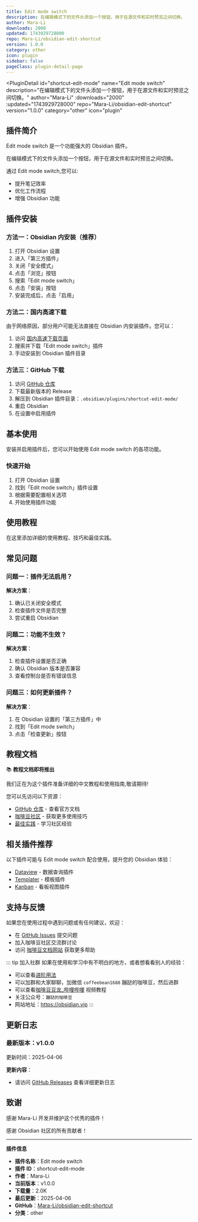 ```yaml
---
title: Edit mode switch
description: 在编辑模式下的文件头添加一个按钮，用于在源文件和实时预览之间切换。
author: Mara-Li
downloads: 2000
updated: 1743929728000
repo: Mara-Li/obsidian-edit-shortcut
version: 1.0.0
category: other
icon: plugin
sidebar: false
pageClass: plugin-detail-page
---
```


<PluginDetail
  id="shortcut-edit-mode"
  name="Edit mode switch"
  description="在编辑模式下的文件头添加一个按钮，用于在源文件和实时预览之间切换。"
  author="Mara-Li"
  :downloads="2000"
  :updated="1743929728000"
  repo="Mara-Li/obsidian-edit-shortcut"
  version="1.0.0"
  category="other"
  icon="plugin"
>

<!-- AUTO_GENERATED_START -->
## 插件简介

Edit mode switch 是一个功能强大的 Obsidian 插件。

在编辑模式下的文件头添加一个按钮，用于在源文件和实时预览之间切换。

通过 Edit mode switch,您可以:

- 提升笔记效率
- 优化工作流程
- 增强 Obsidian 功能

<!-- AUTO_GENERATED_END -->

<!-- AUTO_GENERATED_START -->
## 插件安装

### 方法一：Obsidian 内安装（推荐）

1. 打开 Obsidian 设置
2. 进入「第三方插件」
3. 关闭「安全模式」
4. 点击「浏览」按钮
5. 搜索「Edit mode switch」
6. 点击「安装」按钮
7. 安装完成后，点击「启用」

### 方法二：国内高速下载

由于网络原因，部分用户可能无法直接在 Obsidian 内安装插件。您可以：

1. 访问 [国内高速下载页面](/zh/documentation/obsidian-plugins-download.html)
2. 搜索并下载「Edit mode switch」插件
3. 手动安装到 Obsidian 插件目录

### 方法三：GitHub 下载

1. 访问 [GitHub 仓库](https://github.com/Mara-Li/obsidian-edit-shortcut)
2. 下载最新版本的 Release
3. 解压到 Obsidian 插件目录：`.obsidian/plugins/shortcut-edit-mode/`
4. 重启 Obsidian
5. 在设置中启用插件

## 基本使用

安装并启用插件后，您可以开始使用 Edit mode switch 的各项功能。

### 快速开始

1. 打开 Obsidian 设置
2. 找到「Edit mode switch」插件设置
3. 根据需要配置相关选项
4. 开始使用插件功能

<!-- AUTO_GENERATED_END -->

<!-- CUSTOM_CONTENT_START:tutorial -->
## 使用教程

在这里添加详细的使用教程、技巧和最佳实践。

<!-- CUSTOM_CONTENT_END:tutorial -->

<!-- SHARED_CONTENT_START -->
## 常见问题

### 问题一：插件无法启用？

**解决方案**：
1. 确认已关闭安全模式
2. 检查插件文件是否完整
3. 尝试重启 Obsidian

### 问题二：功能不生效？

**解决方案**：
1. 检查插件设置是否正确
2. 确认 Obsidian 版本是否兼容
3. 查看控制台是否有错误信息

### 问题三：如何更新插件？

**解决方案**：
1. 在 Obsidian 设置的「第三方插件」中
2. 找到「Edit mode switch」
3. 点击「检查更新」按钮

## 教程文档

📚 **教程文档即将推出**

我们正在为这个插件准备详细的中文教程和使用指南,敬请期待!

您可以先访问以下资源：
- [GitHub 仓库](https://github.com/Mara-Li/obsidian-edit-shortcut) - 查看官方文档
- [咖啡豆社区](/zh/bases/) - 获取更多使用技巧
- [最佳实践](/zh/best-practices/) - 学习社区经验

## 相关插件推荐

以下插件可能与 Edit mode switch 配合使用，提升您的 Obsidian 体验：

- [Dataview](/zh/plugins/dataview.html) - 数据查询插件
- [Templater](/zh/plugins/templater-obsidian.html) - 模板插件
- [Kanban](/zh/plugins/obsidian-kanban.html) - 看板视图插件

## 支持与反馈

如果您在使用过程中遇到问题或有任何建议，欢迎：

- 在 [GitHub Issues](https://github.com/Mara-Li/obsidian-edit-shortcut/issues) 提交问题
- 加入咖啡豆社区交流群讨论
- 访问 [咖啡豆文档网站](https://obsidian.vip) 获取更多帮助

::: tip 加入社群
如果在使用和学习中有不明白的地方，或者想看看别人的经验：
- 可以查看[进阶用法](/zh/advanced)
- 可以加群和大家聊聊，加微信 `coffeebean1688` 蹦跶的咖啡豆，然后进群
- 可以查看[咖啡豆豆龙_哔哩哔哩](https://space.bilibili.com/618777356) 视频教程
- 关注公众号：`蹦跶的咖啡豆`
- 网站地址：https://obsidian.vip
:::
<!-- SHARED_CONTENT_END -->

<!-- AUTO_GENERATED_START -->
## 更新日志

### 最新版本：v1.0.0

更新时间：2025-04-06

**更新内容**：
- 请访问 [GitHub Releases](https://github.com/Mara-Li/obsidian-edit-shortcut/releases) 查看详细更新日志

## 致谢

感谢 Mara-Li 开发并维护这个优秀的插件！

感谢 Obsidian 社区的所有贡献者！

---

**插件信息**
- **插件名称**：Edit mode switch
- **插件 ID**：shortcut-edit-mode
- **作者**：Mara-Li
- **当前版本**：v1.0.0
- **下载量**：2.0K
- **最后更新**：2025-04-06
- **GitHub**：[Mara-Li/obsidian-edit-shortcut](https://github.com/Mara-Li/obsidian-edit-shortcut)
- **分类**：other
<!-- AUTO_GENERATED_END -->

</PluginDetail>

